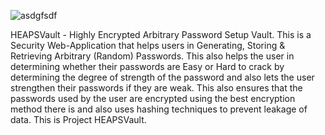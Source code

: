 ![asdgfsdf](https://github.com/cherukuridsstarun/miniprojectsource/assets/118830305/e27d1ac6-4533-4a24-a167-ac6a559778f0)

HEAPSVault - Highly Encrypted Arbitrary Password Setup Vault. This is a Security Web-Application that helps users in Generating, Storing & Retrieving Arbitrary (Random) Passwords. This also helps the user in determining whether their passwords are Easy or Hard to crack by determining the degree of strength of the password and also lets the user strengthen their passwords if they are weak. This also ensures that the passwords used by the user are encrypted using the best encryption method there is and also uses hashing techniques to prevent leakage of data. This is Project HEAPSVault.
